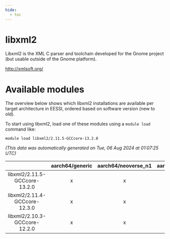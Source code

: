 ```yaml
---
hide:
  - toc
---
```


libxml2
=======


Libxml2 is the XML C parser and toolchain developed for the Gnome project (but usable outside of the Gnome platform).

http://xmlsoft.org/
# Available modules


The overview below shows which libxml2 installations are available per target architecture in EESSI, ordered based on software version (new to old).

To start using libxml2, load one of these modules using a `module load` command like:

```shell
module load libxml2/2.11.5-GCCcore-13.2.0
```

*(This data was automatically generated on Tue, 06 Aug 2024 at 01:07:25 UTC)*  

| |aarch64/generic|aarch64/neoverse_n1|aarch64/neoverse_v1|x86_64/generic|x86_64/amd/zen2|x86_64/amd/zen3|x86_64/amd/zen4|x86_64/intel/haswell|x86_64/intel/skylake_avx512|
| :---: | :---: | :---: | :---: | :---: | :---: | :---: | :---: | :---: | :---: |
|libxml2/2.11.5-GCCcore-13.2.0|x|x|x|x|x|x|x|x|x|
|libxml2/2.11.4-GCCcore-12.3.0|x|x|x|x|x|x|x|x|x|
|libxml2/2.10.3-GCCcore-12.2.0|x|x|x|x|x|x|-|x|x|
